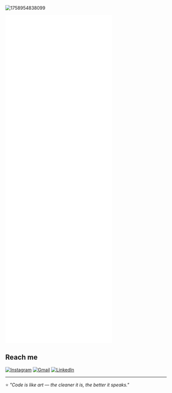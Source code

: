 ![1758954838099](https://github.com/user-attachments/assets/a7670bbd-0c91-4deb-ae14-95b3306fce71)

![Metrics](./github-metrics.svg)

## Reach me

[![Instagram](https://img.shields.io/badge/Instagram-@dev_mahek_-E4405F?style=for-the-badge&logo=instagram&logoColor=white)](https://www.instagram.com/dev_mahek_)
[![Gmail](https://img.shields.io/badge/Gmail-Mahek@gmail.com-red?style=for-the-badge&logo=gmail&logoColor=white)](mailto:your_email@gmail.com)
[![LinkedIn](https://img.shields.io/badge/LinkedIn-Mahek-blue?style=for-the-badge&logo=linkedin&logoColor=white)](https://www.linkedin.com/in/your-linkedin)

---

⭐️ *"Code is like art — the cleaner it is, the better it speaks."*  
